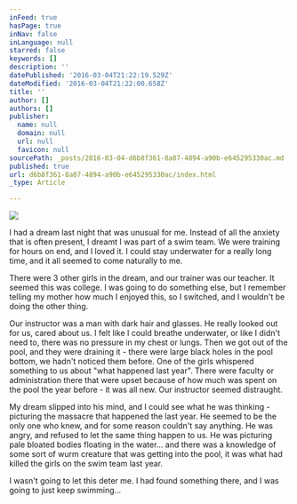 ```yaml
---
inFeed: true
hasPage: true
inNav: false
inLanguage: null
starred: false
keywords: []
description: ''
datePublished: '2016-03-04T21:22:19.529Z'
dateModified: '2016-03-04T21:22:00.658Z'
title: ''
author: []
authors: []
publisher:
  name: null
  domain: null
  url: null
  favicon: null
sourcePath: _posts/2016-03-04-d6b8f361-8a07-4894-a90b-e645295330ac.md
published: true
url: d6b8f361-8a07-4894-a90b-e645295330ac/index.html
_type: Article

---
```

![](https://the-grid-user-content.s3-us-west-2.amazonaws.com/52fd84db-fa2c-423d-93e7-e0863e857e7a.jpg)

I had a dream last night that was unusual for me. Instead of all the anxiety that is often present, I dreamt I was part of a swim team. We were training for hours on end, and I loved it. I could stay underwater for a really long time, and it all seemed to come naturally to me. 

There were 3 other girls in the dream, and our trainer was our teacher. It seemed this was college. I was going to do something else, but I remember telling my mother how much I enjoyed this, so I switched, and I wouldn't be doing the other thing. 

Our instructor was a man with dark hair and glasses. He really looked out for us, cared about us. I felt like I could breathe underwater, or like I didn't need to, there was no pressure in my chest or lungs. Then we got out of the pool, and they were draining it - there were large black holes in the pool bottom, we hadn't noticed them before. One of the girls whispered something to us about "what happened last year". There were faculty or administration there that were upset because of how much was spent on the pool the year before - it was all new. Our instructor seemed distraught. 

My dream slipped into his mind, and I could see what he was thinking - picturing the massacre that happened the last year. He seemed to be the only one who knew, and for some reason couldn't say anything. He was angry, and refused to let the same thing happen to us. He was picturing pale bloated bodies floating in the water... and there was a knowledge of some sort of wurm creature that was getting into the pool, it was what had killed the girls on the swim team last year. 

I wasn't going to let this deter me. I had found something there, and I was going to just keep swimming...